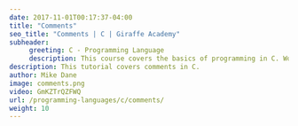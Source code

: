 ```yaml
---
date: 2017-11-01T00:17:37-04:00
title: "Comments"
seo_title: "Comments | C | Giraffe Academy"
subheader:
     greeting: C - Programming Language
     description: This course covers the basics of programming in C. Work your way through the videos and we'll teach you everything you need to know to start your programming journey!
description: This tutorial covers comments in C.
author: Mike Dane
image: comments.png
video: GmKZTrQZFWQ
url: /programming-languages/c/comments/
weight: 10
---
```

